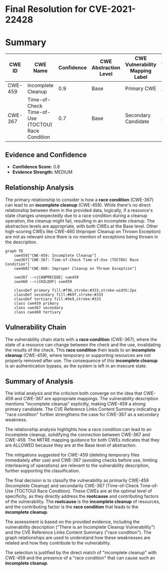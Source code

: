 # Final Resolution for CVE-2021-22428

# Summary
| CWE ID | CWE Name | Confidence | CWE Abstraction Level | CWE Vulnerability Mapping Label | CWE-Vulnerability Mapping Notes |
|---|---|---|---|---|---|
| CWE-459 | Incomplete Cleanup | 0.9 | Base | Primary CWE | Allowed |
| CWE-367 | Time-of-Check Time-of-Use (TOCTOU) Race Condition | 0.7 | Base | Secondary Candidate | Allowed |

## Evidence and Confidence

*   **Confidence Score:** 0.8
*   **Evidence Strength:** MEDIUM

## Relationship Analysis
The primary relationship to consider is how a **race condition** (CWE-367) can lead to an **incomplete cleanup** (CWE-459). While there's no direct relationship between them in the provided data, logically, if a resource's state changes unexpectedly due to a race condition during a cleanup operation, the cleanup might fail, resulting in an incomplete cleanup. The abstraction levels are appropriate, with both CWEs at the Base level. Other high-scoring CWEs like CWE-460 (Improper Cleanup on Thrown Exception) are not as relevant since there is no mention of exceptions being thrown in the description.

```mermaid
graph TD
    cwe459["CWE-459: Incomplete Cleanup"]
    cwe367["CWE-367: Time-of-Check Time-of-Use (TOCTOU) Race Condition"]
    cwe460["CWE-460: Improper Cleanup on Thrown Exception"]
    
    cwe367 -->|CANPRECEDE| cwe459
    cwe460 -->|CHILDOF| cwe459
    
    classDef primary fill:#f96,stroke:#333,stroke-width:2px
    classDef secondary fill:#69f,stroke:#333
    classDef tertiary fill:#9e9,stroke:#333
    class cwe459 primary
    class cwe367 secondary
    class cwe460 tertiary
```

## Vulnerability Chain
The vulnerability chain starts with a **race condition** (CWE-367), where the state of a resource can change between the check and the use, invalidating the results of the check. This **race condition** then leads to an **incomplete cleanup** (CWE-459), where temporary or supporting resources are not properly removed after use. The consequence of this **incomplete cleanup** is an authentication bypass, as the system is left in an insecure state.

## Summary of Analysis
The initial analysis and the criticism both converge on the idea that CWE-459 and CWE-367 are appropriate mappings. The vulnerability description mentions "incomplete cleanup" explicitly, making CWE-459 a strong primary candidate. The CVE Reference Links Content Summary indicating a "race condition" further strengthens the case for CWE-367 as a secondary weakness.

The relationship analysis highlights how a race condition can lead to an incomplete cleanup, solidifying the connection between CWE-367 and CWE-459. The MITRE mapping guidance for both CWEs indicates that they are ALLOWED because they are at the Base level of abstraction.

The mitigations suggested for CWE-459 (deleting temporary files immediately after use) and CWE-367 (avoiding checks before use, limiting interleaving of operations) are relevant to the vulnerability description, further supporting the classification.

The final decision is to classify the vulnerability as primarily CWE-459 (Incomplete Cleanup) and secondarily CWE-367 (Time-of-Check Time-of-Use (TOCTOU) Race Condition). These CWEs are at the optimal level of specificity, as they directly address the **rootcause** and contributing factors of the vulnerability. The **rootcause** is the **incomplete cleanup** of resources, and the contributing factor is the **race condition** that leads to the **incomplete cleanup**.

The assessment is based on the provided evidence, including the vulnerability description ("There is an Incomplete Cleanup Vulnerability") and the CVE Reference Links Content Summary ("race condition"). The graph relationships are used to understand how these weaknesses are related and how they contribute to the vulnerability.

The selection is justified by the direct match of "incomplete cleanup" with CWE-459 and the presence of a "race condition" that can cause such an **incomplete cleanup**.